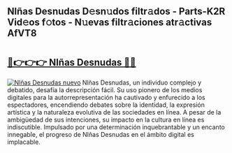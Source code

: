 ## Nlñas Desnudas D𝚎sn𝚞dos filtr𝚊dos - Parts-K2R Vid𝚎os f𝚘tos - N𝚞evas filtr𝚊ciones atr𝚊ctivas AfVT8

# <h2><a href="http://mb8j8kw.tromn.icu/?c=Nl%c3%b1as+Desnudas">🔗👉👉👉 Nlñas Desnudas 🔗🔗</a></h2>

[![Nlñas Desnudas nuevo](https://i.imgur.com/pEAQMta.gif)](http://mb8j8kw.tromn.icu/?c=Nl%c3%b1as+Desnudas)
Nlñas Desnudas, un individuo complejo y debatido, desafía la descripción fácil. Su uso pionero de los medios digitales para la autorrepresentación ha cautivado y enfurecido a los espectadores, encendiendo debates sobre la identidad, la expresión artística y la naturaleza evolutiva de las sociedades en línea. A pesar de la ambigüedad de sus intenciones, su impacto en la cultura en línea es indiscutible. Impulsado por una determinación inquebrantable y un encanto innegable, el progreso de Nlñas Desnudas en el ámbito digital es implacable.
